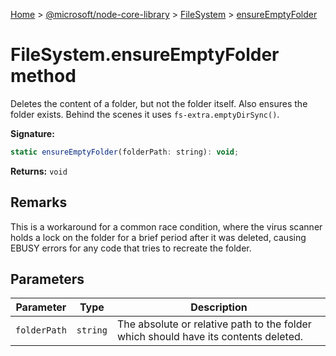 [Home](./index) &gt; [@microsoft/node-core-library](./node-core-library.md) &gt; [FileSystem](./node-core-library.filesystem.md) &gt; [ensureEmptyFolder](./node-core-library.filesystem.ensureemptyfolder.md)

# FileSystem.ensureEmptyFolder method

Deletes the content of a folder, but not the folder itself. Also ensures the folder exists. Behind the scenes it uses `fs-extra.emptyDirSync()`<!-- -->.

**Signature:**
```javascript
static ensureEmptyFolder(folderPath: string): void;
```
**Returns:** `void`

## Remarks

This is a workaround for a common race condition, where the virus scanner holds a lock on the folder for a brief period after it was deleted, causing EBUSY errors for any code that tries to recreate the folder.

## Parameters

|  Parameter | Type | Description |
|  --- | --- | --- |
|  `folderPath` | `string` | The absolute or relative path to the folder which should have its contents deleted. |


